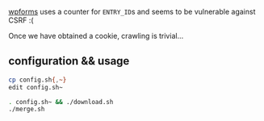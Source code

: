 [wpforms](https://wpforms.com/) uses a counter for `ENTRY_ID`s and seems to be vulnerable against CSRF :(

Once we have obtained a cookie, crawling is trivial…

## configuration && usage

```bash
cp config.sh{,~}
edit config.sh~

. config.sh~ && ./download.sh
./merge.sh
```
